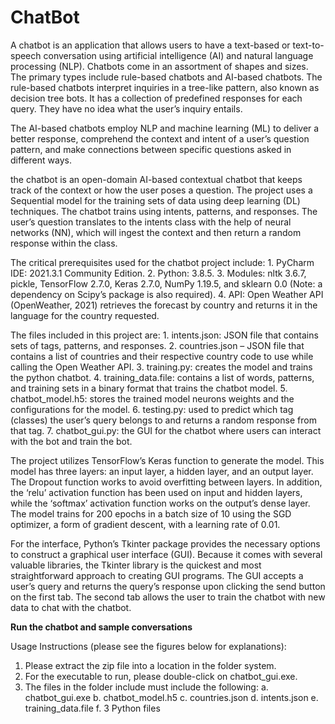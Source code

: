 # ChatBot

A chatbot is an application that allows users to have a text-based or text-to-speech conversation using artificial intelligence (AI) and natural language processing (NLP). Chatbots come in an assortment of shapes and sizes. The primary types include rule-based chatbots and AI-based chatbots. 
The rule-based chatbots interpret inquiries in a tree-like pattern, also known as decision tree bots. It has a collection of predefined responses for each query. They have no idea what the user’s inquiry entails.

The AI-based chatbots employ NLP and machine learning (ML) to deliver a better response, comprehend the context and intent of a user’s question pattern, and make connections between specific questions asked in different ways.

the chatbot is an open-domain AI-based contextual chatbot that keeps track of the context or how the user poses a question. The project uses a Sequential model for the training sets of data using deep learning (DL) techniques. 
The chatbot trains using intents, patterns, and responses. The user’s question translates to the intents class with the help of neural networks (NN), which will ingest the context and then return a random response within the class.

The critical prerequisites used for the chatbot project include:
    1. PyCharm IDE: 2021.3.1 Community Edition.
    2. Python: 3.8.5.
    3. Modules: nltk 3.6.7, pickle, TensorFlow 2.7.0, Keras 2.7.0, NumPy 1.19.5, and sklearn 0.0 (Note: a dependency on Scipy’s package is also required).
    4. API: Open Weather API (OpenWeather, 2021) retrieves the forecast by country and returns it in the language for the country requested.

The files included in this project are:
    1. intents.json: JSON file that contains sets of tags, patterns, and responses. 
    2. countries.json – JSON file that contains a list of countries and their respective country code to use while calling the Open Weather API.
    3. training.py: creates the model and trains the python chatbot.
    4. training_data.file: contains a list of words, patterns, and training sets in a binary format that trains the chatbot model.
    5. chatbot_model.h5: stores the trained model neurons weights and the configurations for the model.
    6. testing.py: used to predict which tag (classes) the user’s query belongs to and returns a random response from that tag.
    7. chatbot_gui.py: the GUI for the chatbot where users can interact with the bot and train the bot.

The project utilizes TensorFlow’s Keras function to generate the model. This model has three layers: an input layer, a hidden layer, and an output layer. The Dropout function works to avoid overfitting between layers. In addition, the ‘relu’ activation function has been used on input and hidden layers, while the ‘softmax’ activation function works on the output’s dense layer. The model trains for 200 epochs in a batch size of 10 using the SGD optimizer, a form of gradient descent, with a learning rate of 0.01.

For the interface, Python’s Tkinter package provides the necessary options to construct a graphical user interface (GUI). Because it comes with several valuable libraries, the Tkinter library is the quickest and most straightforward approach to creating GUI programs. The GUI accepts a user’s query and returns the query’s response upon clicking the send button on the first tab. The second tab allows the user to train the chatbot with new data to chat with the chatbot.

**Run the chatbot and sample conversations**

Usage Instructions (please see the figures below for explanations):
1. Please extract the zip file into a location in the folder system.
2. For the executable to run, please double-click on chatbot_gui.exe.
3. The files in the folder include must include the following:
   a. chatbot_gui.exe
   b. chatbot_model.h5
   c. countries.json
   d. intents.json
   e. training_data.file
   f. 3 Python files

